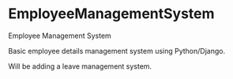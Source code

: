 # EmployeeManagementSystem
Employee Management System

Basic employee details management system using Python/Django. 

Will be adding a leave management system. 
